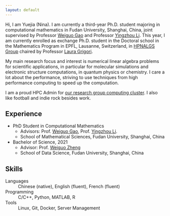 ```yaml
---
layout: default
---
```


Hi, I am Yuejia (Nina). I am currently a third-year Ph.D. student majoring in computational mathematics in Fudan University, Shanghai, China, joint supervised by Professor [Weiguo Gao](https://math.fudan.edu.cn/mathen/11/98/c34204a397720/page.htm) and Professor [Yingzhou Li](https://yingzhouli.com/). This year, I am currently enrolled as exchange Ph.D. student in the Doctoral school in the Mathematics Program in EPFL, Lausanne, Switzerland, in [HPNALGS Group](https://www.epfl.ch/labs/hpnalgs/) chaired by Professor [Laura Grigori](https://people.epfl.ch/laura.grigori).

My main research focus and interest is numerical linear algebra problems for scientific applications, in particular for molecular simulations and electronic structure computations, in quantum physics or chemistry. I care a lot about the performance, striving to use techniques from high performance computing to speed up the computation.

I am a proud HPC Admin for [our research group computing cluster](https://advancedsolver.com/guide/). I also like football and indie rock besides work.

## Experience

- PhD Student in Computational Mathematics
  - Advisors: Prof. [Weiguo Gao](https://math.fudan.edu.cn/mathen/11/98/c34204a397720/page.htm), Prof. [Yingzhou Li](https://yingzhouli.com/).
  - School of Mathematical Sciences, Fudan University, Shanghai, China
- Bachelor of Science, 2021
  - Advisor: Prof. [Weiguo Zheng](https://weiguozheng.github.io/)
  - School of Data Science, Fudan University, Shanghai, China

## Skills

<dl>
<dt>Languages</dt>
<dd>Chinese (native), English (fluent), French (fluent) </dd>
<dt>Programming</dt>
<dd>C/C++, Python, MATLAB, R</dd>
<dt>Tools</dt>
<dd>Linux, Git, Docker, Server Management</dd>
</dl>
